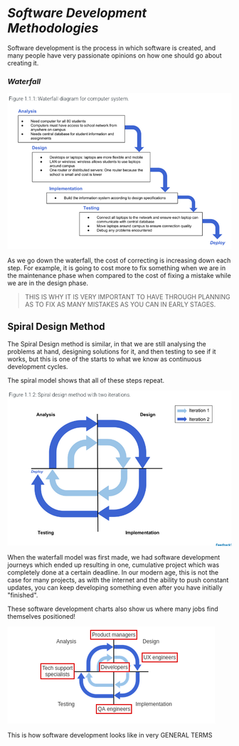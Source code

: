 # ***Software Development Methodologies***

Software development is the process in which software is created, and many people have very passionate
opinions on how one should go about creating it.


### ***Waterfall***


![waterfall.png](assets/waterfall.png)

As we go down the waterfall, the cost of correcting is increasing down each step. For example, it
is going to cost more to fix something when we are in the maintenance phase when compared to the cost of fixing
a mistake while we are in the design phase.

>THIS IS WHY IT IS VERY IMPORTANT TO HAVE THROUGH PLANNING AS TO FIX AS MANY MISTAKES AS YOU CAN IN EARLY STAGES.



## Spiral Design Method

The Spiral Design method is similar, in that we are still analysing the problems
at hand, designing solutions for it, and then testing to see
if it works, but this is one of the starts to what we know as
continuous development cycles.

The spiral model shows that all of these steps repeat.

![spiral.png](assets/spiral.png)


When the waterfall model was first made, we had software development journeys which
ended up resulting in one, cumulative project which was completely done
at a certain deadline. In our modern age, this is not the case
for many projects, as with the internet and the ability to push constant updates, 
you can keep developing something even after you have initially "finished".


These software development charts also show us where many jobs find themselves 
positioned!

![jobs_in_the_cycle.png](assets/jobs_in_the_cycle.png)


This is how software development looks like in very GENERAL TERMS
